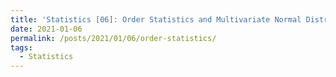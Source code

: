 ```yaml
---
title: 'Statistics [06]: Order Statistics and Multivariate Normal Distribution'
date: 2021-01-06
permalink: /posts/2021/01/06/order-statistics/
tags:
  - Statistics
---
```

